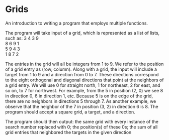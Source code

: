 # Grids
An introduction to writing a program that employs multiple functions.

The program will take input of a grid, which is represented as a list of lists, such as: 
3 4 3 9  
8 6 9 1  
5 9 4 3  
1 8 7 2 

The entries in the grid will all be integers from 1 to 9. We refer to the position of a grid entry as (row, column). Along with a grid, the input will include a target from 1 to 9 and a direction from 0 to 7. These directions correspond to the eight orthogonal and diagonal directions that point at the neighbors of a grid entry. We will use 0 for straight north, 1 for northeast, 2 for east, and so on, to 7 for northwest. For example, from the 5 in position (2, 0) we see 8 in direction 0, 6 in direction 1, etc. Because 5 is on the edge of the grid, there are no neighbors in directions 5 through 7. As another example, we observe that the neighbor of the 7 in position (3, 2) in direction 6 is 8. The program should accept a square grid, a target, and a direction. 

The program should then output: the same grid with every instance of the search number replaced with 0; the position(s) of these 0s; the sum of all grid entries that neighbored the targets in the given direction
